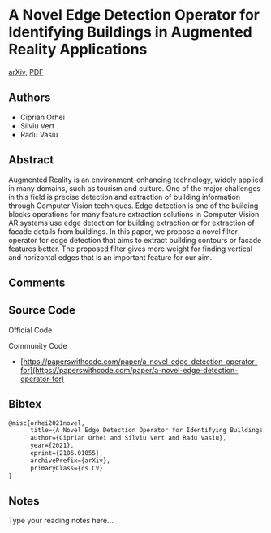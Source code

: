 
# A Novel Edge Detection Operator for Identifying Buildings in Augmented Reality Applications

[arXiv](https://arxiv.org/abs/2106.01055), [PDF](https://arxiv.org/pdf/2106.01055.pdf)

## Authors

- Ciprian Orhei
- Silviu Vert
- Radu Vasiu

## Abstract

Augmented Reality is an environment-enhancing technology, widely applied in many domains, such as tourism and culture. One of the major challenges in this field is precise detection and extraction of building information through Computer Vision techniques. Edge detection is one of the building blocks operations for many feature extraction solutions in Computer Vision. AR systems use edge detection for building extraction or for extraction of facade details from buildings. In this paper, we propose a novel filter operator for edge detection that aims to extract building contours or facade features better. The proposed filter gives more weight for finding vertical and horizontal edges that is an important feature for our aim.

## Comments



## Source Code

Official Code



Community Code

- [https://paperswithcode.com/paper/a-novel-edge-detection-operator-for](https://paperswithcode.com/paper/a-novel-edge-detection-operator-for)

## Bibtex

```tex
@misc{orhei2021novel,
      title={A Novel Edge Detection Operator for Identifying Buildings in Augmented Reality Applications}, 
      author={Ciprian Orhei and Silviu Vert and Radu Vasiu},
      year={2021},
      eprint={2106.01055},
      archivePrefix={arXiv},
      primaryClass={cs.CV}
}
```

## Notes

Type your reading notes here...

